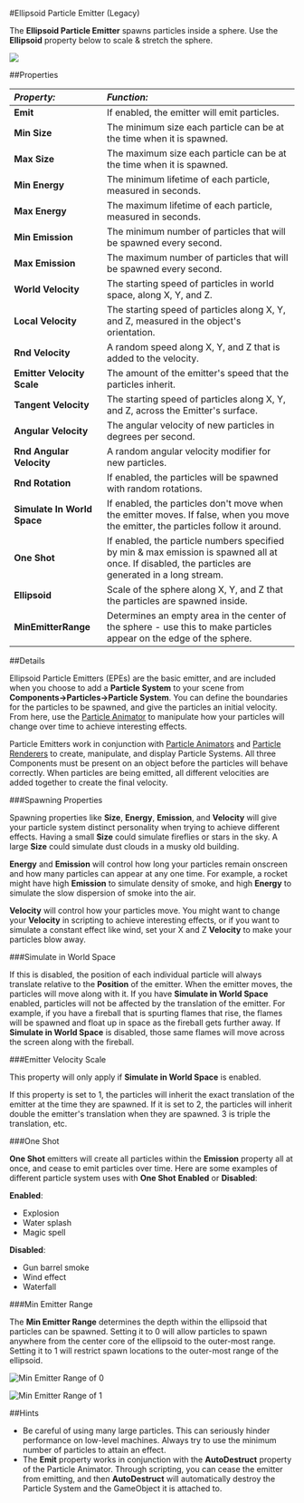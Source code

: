 #Ellipsoid Particle Emitter (Legacy)


The __Ellipsoid Particle Emitter__ spawns particles inside a sphere. Use the __Ellipsoid__ property below to scale & stretch the sphere.


![](../uploads/Main/Inspector-EllipsoidEmitter.png) 


##Properties


|**_Property:_** |**_Function:_** |
|:---|:---|
|__Emit__ |If enabled, the emitter will emit particles. |
|__Min Size__ |The minimum size each particle can be at the time when it is spawned. |
|__Max Size__ |The maximum size each particle can be at the time when it is spawned. |
|__Min Energy__ |The minimum lifetime of each particle, measured in seconds. |
|__Max Energy__ |The maximum lifetime of each particle, measured in seconds. |
|__Min Emission__ |The minimum number of particles that will be spawned every second. |
|__Max Emission__ |The maximum number of particles that will be spawned every second. |
|__World Velocity__ |The starting speed of particles in world space, along X, Y, and Z. |
|__Local Velocity__ |The starting speed of particles along X, Y, and Z, measured in the object's orientation. |
|__Rnd Velocity__ |A random speed along X, Y, and Z that is added to the velocity. |
|__Emitter Velocity Scale__ |The amount of the emitter's speed that the particles inherit. |
|__Tangent Velocity__ |The starting speed of particles along X, Y, and Z, across the Emitter's surface. |
|__Angular Velocity__ |The angular velocity of new particles in degrees per second.|
|__Rnd Angular Velocity__ |A random angular velocity modifier for new particles.|
|__Rnd Rotation__ |If enabled, the particles will be spawned with random rotations.|
|__Simulate In World Space__ |If enabled, the particles don't move when the emitter moves. If false, when you move the emitter, the particles follow it around. |
|__One Shot__ |If enabled, the particle numbers specified by min & max emission is spawned all at once. If disabled, the particles are generated in a long stream. |
|__Ellipsoid__ |Scale of the sphere along X, Y, and Z that the particles are spawned inside. |
|__MinEmitterRange__ |Determines an empty area in the center of the sphere - use this to make particles appear on the edge of the sphere. |


##Details

Ellipsoid Particle Emitters (EPEs) are the basic emitter, and are included when you choose to add a __Particle System__ to your scene from __Components-&gt;Particles-&gt;Particle System__. You can define the boundaries for the particles to be spawned, and give the particles an initial velocity. From here, use the [Particle Animator](class-ParticleAnimator) to manipulate how your particles will change over time to achieve interesting effects.

Particle Emitters work in conjunction with [Particle Animators](class-ParticleAnimator) and [Particle Renderers](class-ParticleRenderer) to create, manipulate, and display Particle Systems. All three Components must be present on an object before the particles will behave correctly. When particles are being emitted, all different velocities are added together to create the final velocity.


###Spawning Properties

Spawning properties like __Size__, __Energy__, __Emission__, and __Velocity__ will give your particle system distinct personality when trying to achieve different effects. Having a small __Size__ could simulate fireflies or stars in the sky. A large __Size__ could simulate dust clouds in a musky old building.

__Energy__ and __Emission__ will control how long your particles remain onscreen and how many particles can appear at any one time. For example, a rocket might have high __Emission__ to simulate density of smoke, and high __Energy__ to simulate the slow dispersion of smoke into the air.

__Velocity__ will control how your particles move. You might want to change your __Velocity__ in scripting to achieve interesting effects, or if you want to simulate a constant effect like wind, set your X and Z __Velocity__ to make your particles blow away.


###Simulate in World Space

If this is disabled, the position of each individual particle will always translate relative to the __Position__ of the emitter. When the emitter moves, the particles will move along with it. If you have __Simulate in World Space__ enabled, particles will not be affected by the translation of the emitter. For example, if you have a fireball that is spurting flames that rise, the flames will be spawned and float up in space as the fireball gets further away. If __Simulate in World Space__ is disabled, those same flames will move across the screen along with the fireball.


###Emitter Velocity Scale

This property will only apply if __Simulate in World Space__ is enabled.

If this property is set to 1, the particles will inherit the exact translation of the emitter at the time they are spawned. If it is set to 2, the particles will inherit double the emitter's translation when they are spawned. 3 is triple the translation, etc.


###One Shot

__One Shot__ emitters will create all particles within the __Emission__ property all at once, and cease to emit particles over time. Here are some examples of different particle system uses with __One Shot__ __Enabled__ or __Disabled__:

__Enabled__:

* Explosion
* Water splash
* Magic spell

__Disabled__:

* Gun barrel smoke
* Wind effect
* Waterfall



###Min Emitter Range

The __Min Emitter Range__ determines the depth within the ellipsoid that particles can be spawned. Setting it to 0 will allow particles to spawn anywhere from the center core of the ellipsoid to the outer-most range. Setting it to 1 will restrict spawn locations to the outer-most range of the ellipsoid.


![Min Emitter Range of 0](../uploads/Main/EmitterRange0.png) 


![Min Emitter Range of 1](../uploads/Main/EmitterRange1.png) 

##Hints

* Be careful of using many large particles. This can seriously hinder performance on low-level machines. Always try to use the minimum number of particles to attain an effect.
* The __Emit__ property works in conjunction with the __AutoDestruct__ property of the Particle Animator. Through scripting, you can cease the emitter from emitting, and then __AutoDestruct__ will automatically destroy the Particle System and the GameObject it is attached to.

